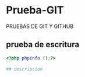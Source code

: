 # Prueba-GIT
PRUEBAS DE GIT Y GITHUB

## prueba de escritura 
``` php
<?php phpinfo ();?>
``
## descripcion
